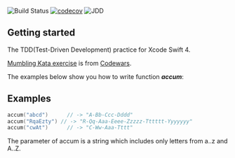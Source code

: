 ![Build Status](https://travis-ci.com/Appletone/Mumbling-TDD-Kata.svg) [![codecov](https://codecov.io/gh/Appletone/Mumbling-TDD-Kata/branch/master/graph/badge.svg)](https://codecov.io/gh/Appletone/Mumbling-TDD-Kata) ![JDD](https://img.shields.io/badge/JDD-Jed%20%E9%A9%85%E5%8B%95%E9%96%8B%E7%99%BC-red.svg)

## Getting started

The TDD(Test-Driven Development) practice for Xcode Swift 4.

[Mumbling Kata exercise](https://www.codewars.com/kata/mumbling/swift "Mumbling Kata exercise") is from [Codewars](https://www.codewars.com/ "Codewars").

The examples below show you how to write function ***accum***:

## Examples
````swift
accum("abcd")      // -> "A-Bb-Ccc-Dddd"
accum("RqaEzty") // -> "R-Qq-Aaa-Eeee-Zzzzz-Tttttt-Yyyyyyy"
accum("cwAt")      // -> "C-Ww-Aaa-Tttt"
````

The parameter of accum is a string which includes only letters from a..z and A..Z.
